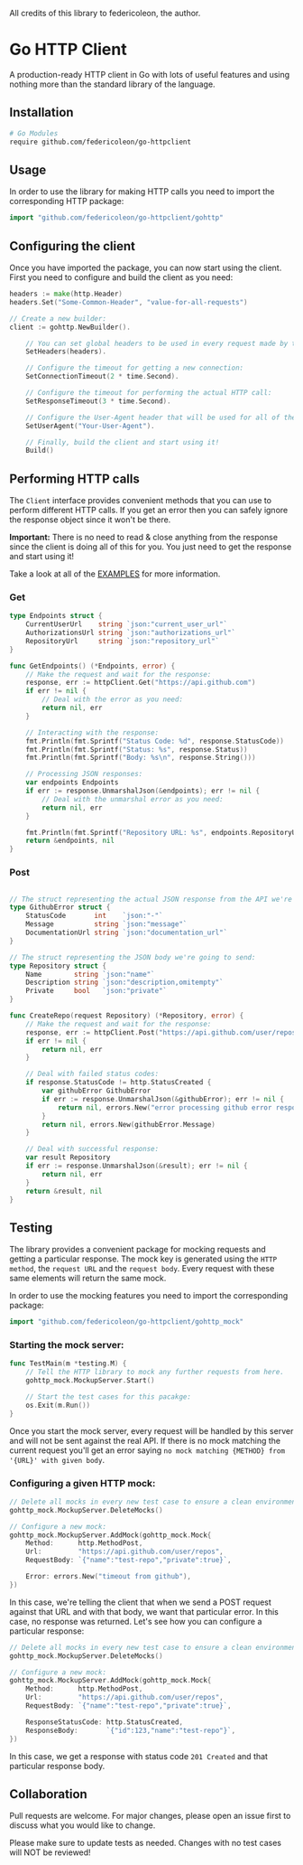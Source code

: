 All credits of this library to federicoleon, the author. 

# Go HTTP Client

A production-ready HTTP client in Go with lots of useful features and using nothing more than the standard library of the language.

## Installation

```bash
# Go Modules
require github.com/federicoleon/go-httpclient
```

## Usage
In order to use the library for making HTTP calls you need to import the corresponding HTTP package:

```go
import "github.com/federicoleon/go-httpclient/gohttp"
```

## Configuring the client
Once you have imported the package, you can now start using the client. First you need to configure and build the client as you need:

```go
headers := make(http.Header)
headers.Set("Some-Common-Header", "value-for-all-requests")

// Create a new builder:
client := gohttp.NewBuilder().

	// You can set global headers to be used in every request made by this client:
	SetHeaders(headers).

	// Configure the timeout for getting a new connection:
	SetConnectionTimeout(2 * time.Second).

	// Configure the timeout for performing the actual HTTP call:
	SetResponseTimeout(3 * time.Second).

	// Configure the User-Agent header that will be used for all of the requests:
	SetUserAgent("Your-User-Agent").

	// Finally, build the client and start using it!
	Build()
```

## Performing HTTP calls
The ``Client`` interface provides convenient methods that you can use to perform different HTTP calls. If you get an error then you can safely ignore the response object since it won't be there.

**Important:** There is no need to read & close anything from the response since the client is doing all of this for you. You just need to get the response and start using it!

Take a look at all of the [EXAMPLES](examples) for more information.

### Get

```go
type Endpoints struct {
	CurrentUserUrl    string `json:"current_user_url"`
	AuthorizationsUrl string `json:"authorizations_url"`
	RepositoryUrl     string `json:"repository_url"`
}

func GetEndpoints() (*Endpoints, error) {
	// Make the request and wait for the response:
	response, err := httpClient.Get("https://api.github.com")
	if err != nil {
		// Deal with the error as you need:
		return nil, err
	}

	// Interacting with the response:
	fmt.Println(fmt.Sprintf("Status Code: %d", response.StatusCode))
	fmt.Println(fmt.Sprintf("Status: %s", response.Status))
	fmt.Println(fmt.Sprintf("Body: %s\n", response.String()))

	// Processing JSON responses:
	var endpoints Endpoints
	if err := response.UnmarshalJson(&endpoints); err != nil {
		// Deal with the unmarshal error as you need:
		return nil, err
	}

	fmt.Println(fmt.Sprintf("Repository URL: %s", endpoints.RepositoryUrl))
	return &endpoints, nil
}
```

### Post

```go

// The struct representing the actual JSON response from the API we're calling:
type GithubError struct {
	StatusCode       int    `json:"-"`
	Message          string `json:"message"`
	DocumentationUrl string `json:"documentation_url"`
}

// The struct representing the JSON body we're going to send:
type Repository struct {
	Name        string `json:"name"`
	Description string `json:"description,omitempty"`
	Private     bool   `json:"private"`
}

func CreateRepo(request Repository) (*Repository, error) {
	// Make the request and wait for the response:
	response, err := httpClient.Post("https://api.github.com/user/repos", request)
	if err != nil {
		return nil, err
	}

	// Deal with failed status codes:
	if response.StatusCode != http.StatusCreated {
		var githubError GithubError
		if err := response.UnmarshalJson(&githubError); err != nil {
			return nil, errors.New("error processing github error response when creating a new repo")
		}
		return nil, errors.New(githubError.Message)
	}

	// Deal with successful response:
	var result Repository
	if err := response.UnmarshalJson(&result); err != nil {
		return nil, err
	}
	return &result, nil
}

```

## Testing

The library provides a convenient package for mocking requests and getting a particular response. The mock key is generated using the ``HTTP method``, the ``request URL`` and the ``request body``. Every request with these same elements will return the same mock.

In order to use the mocking features you need to import the corresponding package:

```go
import "github.com/federicoleon/go-httpclient/gohttp_mock"
```

### Starting the mock server:
```go
func TestMain(m *testing.M) {
	// Tell the HTTP library to mock any further requests from here.
	gohttp_mock.MockupServer.Start()

	// Start the test cases for this pacakge:
	os.Exit(m.Run())
}
```

Once you start the mock server, every request will be handled by this server and will not be sent against the real API. If there is no mock matching the current request you'll get an error saying ``no mock matching {METHOD} from '{URL}' with given body``.

### Configuring a given HTTP mock:

```go
// Delete all mocks in every new test case to ensure a clean environment:
gohttp_mock.MockupServer.DeleteMocks()

// Configure a new mock:
gohttp_mock.MockupServer.AddMock(gohttp_mock.Mock{
	Method:      http.MethodPost,
	Url:         "https://api.github.com/user/repos",
	RequestBody: `{"name":"test-repo","private":true}`,

	Error: errors.New("timeout from github"),
})
```

In this case, we're telling the client that when we send a POST request against that URL and with that body, we want that particular error. In this case, no response was returned. Let's see how you can configure a particular response:


```go
// Delete all mocks in every new test case to ensure a clean environment:
gohttp_mock.MockupServer.DeleteMocks()

// Configure a new mock:
gohttp_mock.MockupServer.AddMock(gohttp_mock.Mock{
	Method:      http.MethodPost,
	Url:         "https://api.github.com/user/repos",
	RequestBody: `{"name":"test-repo","private":true}`,

	ResponseStatusCode: http.StatusCreated,
	ResponseBody:       `{"id":123,"name":"test-repo"}`,
})
```

In this case, we get a response with status code ``201 Created`` and that particular response body.

## Collaboration

Pull requests are welcome. For major changes, please open an issue first to discuss what you would like to change.

Please make sure to update tests as needed. Changes with no test cases will NOT be reviewed!
